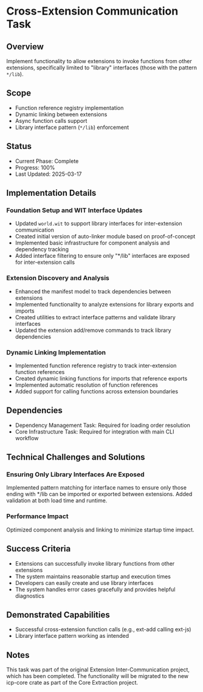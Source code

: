 # Cross-Extension Communication Task

## Overview

Implement functionality to allow extensions to invoke functions from other extensions, specifically limited to "library" interfaces (those with the pattern `*/lib`).

## Scope

- Function reference registry implementation
- Dynamic linking between extensions
- Async function calls support
- Library interface pattern (`*/lib`) enforcement

## Status

- Current Phase: Complete
- Progress: 100%
- Last Updated: 2025-03-17

## Implementation Details

### Foundation Setup and WIT Interface Updates

- Updated `world.wit` to support library interfaces for inter-extension communication
- Created initial version of auto-linker module based on proof-of-concept
- Implemented basic infrastructure for component analysis and dependency tracking
- Added interface filtering to ensure only "\*/lib" interfaces are exposed for inter-extension calls

### Extension Discovery and Analysis

- Enhanced the manifest model to track dependencies between extensions
- Implemented functionality to analyze extensions for library exports and imports
- Created utilities to extract interface patterns and validate library interfaces
- Updated the extension add/remove commands to track library dependencies

### Dynamic Linking Implementation

- Implemented function reference registry to track inter-extension function references
- Created dynamic linking functions for imports that reference exports
- Implemented automatic resolution of function references
- Added support for calling functions across extension boundaries

## Dependencies

- Dependency Management Task: Required for loading order resolution
- Core Infrastructure Task: Required for integration with main CLI workflow

## Technical Challenges and Solutions

### Ensuring Only Library Interfaces Are Exposed

Implemented pattern matching for interface names to ensure only those ending with \*/lib can be imported or exported between extensions. Added validation at both load time and runtime.

### Performance Impact

Optimized component analysis and linking to minimize startup time impact.

## Success Criteria

- Extensions can successfully invoke library functions from other extensions
- The system maintains reasonable startup and execution times
- Developers can easily create and use library interfaces
- The system handles error cases gracefully and provides helpful diagnostics

## Demonstrated Capabilities

- Successful cross-extension function calls (e.g., ext-add calling ext-js)
- Library interface pattern working as intended

## Notes

This task was part of the original Extension Inter-Communication project, which has been completed. The functionality will be migrated to the new icp-core crate as part of the Core Extraction project.
